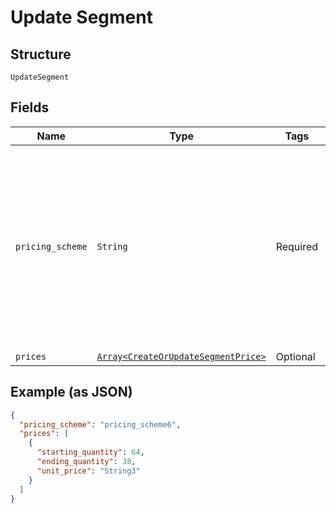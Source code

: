
# Update Segment

## Structure

`UpdateSegment`

## Fields

| Name | Type | Tags | Description |
|  --- | --- | --- | --- |
| `pricing_scheme` | `String` | Required | The handle for the pricing scheme. Available options: per_unit, volume, tiered, stairstep. See [Price Bracket Rules](https://help.chargify.com/products/product-components.html#price-bracket-rules) for an overview of pricing schemes. |
| `prices` | [`Array<CreateOrUpdateSegmentPrice>`](../../doc/models/create-or-update-segment-price.md) | Optional | - |

## Example (as JSON)

```json
{
  "pricing_scheme": "pricing_scheme6",
  "prices": [
    {
      "starting_quantity": 64,
      "ending_quantity": 38,
      "unit_price": "String3"
    }
  ]
}
```

